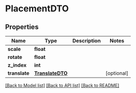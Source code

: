 # PlacementDTO

## Properties
Name | Type | Description | Notes
------------ | ------------- | ------------- | -------------
**scale** | **float** |  | 
**rotate** | **float** |  | 
**z_index** | **int** |  | 
**translate** | [**TranslateDTO**](TranslateDTO.md) |  | [optional] 

[[Back to Model list]](../README.md#documentation-for-models) [[Back to API list]](../README.md#documentation-for-api-endpoints) [[Back to README]](../README.md)


